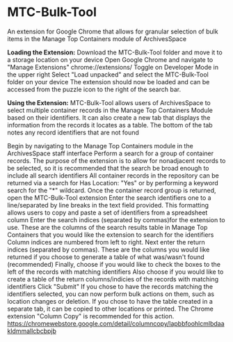# MTC-Bulk-Tool
An extension for Google Chrome that allows for granular selection of bulk items in the Manage Top Containers module of ArchivesSpace

**Loading the Extension:**
Download the MTC-Bulk-Tool folder and move it to a storage location on your device
Open Google Chrome and navigate to "Manage Extensions" chrome://extensions/
Toggle on Developer Mode in the upper right
Select "Load unpacked" and select the MTC-Bulk-Tool folder on your device
The extension should now be loaded and can be accessed from the puzzle icon to the right of the search bar.

**Using the Extension:**
MTC-Bulk-Tool allows users of ArchivesSpace to select multiple container records in the Manage Top Containers Module based on their identifiers.
It can also create a new tab that displays the information from the records it locates as a table.
The bottom of the tab notes any record identifiers that are not found

Begin by navigating to the Manage Top Containers module in the ArchivesSpace staff interface 
Perform a search for a group of container records. 
The purpose of the extension is to allow for nonadjacent records to be selected, so it is recommended that the search be broad enough to include all search identifiers
All container records in the repository can be returned via a search for Has Location: "Yes" or by performing a keyword search for the "*" wildcard.
Once the container record group is returned, open the MTC-Bulk-Tool extension
Enter the search identifiers one to a line/separated by line breaks in the text field provided.
This formatting allows users to copy and paste a set of identifiers from a spreadsheet column
Enter the search indices (separated by commas)for the extension to use.
These are the columns of the search results table in Manage Top Containers that you would like the extension to search for the identifiers
Column indices are numbered from left to right. 
Next enter the return indices (separated by commas). These are the columns you would like returned if you choose to generate a table of what was/wasn't found (recommended)
Finally, choose if you would like to check the boxes to the left of the records with matching identifiers
Also choose if you would like to create a table of the return columns/indicies of the records with matching identifiers
Click "Submit"
If you chose to have the records matching the identifiers selected, you can now perform bulk actions on them, such as location changes or deletion.
If you chose to have the table created in a separate tab, it can be copied to other locations or printed.
The Chrome extension "Column Copy" is recommended for this action. https://chromewebstore.google.com/detail/columncopy/lapbbfoohlcmlbdaakldmmallcbcbpjb
